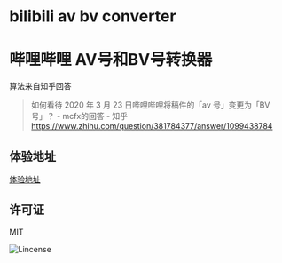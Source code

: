 # bilibili av bv converter
# 哔哩哔哩 AV号和BV号转换器

算法来自知乎回答

> 如何看待 2020 年 3 月 23 日哔哩哔哩将稿件的「av 号」变更为「BV 号」？ - mcfx的回答 - 知乎
> https://www.zhihu.com/question/381784377/answer/1099438784


## 体验地址

[体验地址](https://ivanlulyf.github.io/bilibili-av-bv-converter/)

## 许可证

MIT

![Lincense](https://img.shields.io/github/license/ivanlulyf/bilibili-av-bv-converter?color=blue&style=flat-square)

